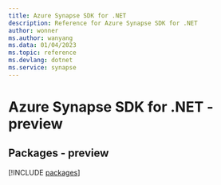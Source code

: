 ```yaml
---
title: Azure Synapse SDK for .NET
description: Reference for Azure Synapse SDK for .NET
author: wonner
ms.author: wanyang
ms.data: 01/04/2023
ms.topic: reference
ms.devlang: dotnet
ms.service: synapse
---
```

# Azure Synapse SDK for .NET - preview
## Packages - preview
[!INCLUDE [packages](synapse-index.md)]